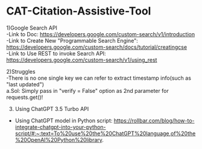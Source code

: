 # CAT-Citation-Assistive-Tool

1)Google Search API <br />
-Link to Doc: https://developers.google.com/custom-search/v1/introduction <br />
-Link to Create New "Programmable Search Engine": https://developers.google.com/custom-search/docs/tutorial/creatingcse <br />
-Link to Use REST to invoke Search API: https://developers.google.com/custom-search/v1/using_rest <br />

2)Struggles  <br/>
-There is no one single key we can refer to extract timestamp info(such as "last updated") <br/>
a.Sol: Simply pass in "verify = False" option as 2nd parameter for requests.get()! 

3) Using ChatGPT 3.5 Turbo API
- Using ChatGPT model in Python script: https://rollbar.com/blog/how-to-integrate-chatgpt-into-your-python-script/#:~:text=To%20use%20the%20ChatGPT%20language,of%20the%20OpenAI%20Python%20library.
